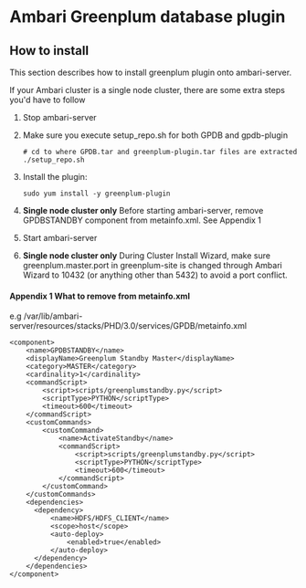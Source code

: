 Ambari Greenplum database plugin
=================================

How to install
--------------------
This section describes how to install greenplum plugin onto ambari-server.

If your Ambari cluster is a single node cluster, there are some extra steps you'd have to follow

1. Stop ambari-server
1. Make sure you execute setup_repo.sh for both GPDB and gpdb-plugin

    ```
    # cd to where GPDB.tar and greenplum-plugin.tar files are extracted
    ./setup_repo.sh
    ```

1. Install the plugin:
    ```
    sudo yum install -y greenplum-plugin
    ```
1. **Single node cluster only** Before starting ambari-server, remove GPDBSTANDBY component from metainfo.xml. See Appendix 1
1. Start ambari-server
1. **Single node cluster only** During Cluster Install Wizard, make sure greenplum.master.port in greenplum-site is changed through Ambari Wizard to 10432 (or anything other than 5432) to avoid a port conflict.

#### Appendix 1 What <component> to remove from metainfo.xml
e.g /var/lib/ambari-server/resources/stacks/PHD/3.0/services/GPDB/metainfo.xml

```
<component>
    <name>GPDBSTANDBY</name>
    <displayName>Greenplum Standby Master</displayName>
    <category>MASTER</category>
    <cardinality>1</cardinality>
    <commandScript>
        <script>scripts/greenplumstandby.py</script>
        <scriptType>PYTHON</scriptType>
        <timeout>600</timeout>
    </commandScript>
    <customCommands>
        <customCommand>
            <name>ActivateStandby</name>
            <commandScript>
                <script>scripts/greenplumstandby.py</script>
                <scriptType>PYTHON</scriptType>
                <timeout>600</timeout>
            </commandScript>
        </customCommand>
    </customCommands>
    <dependencies>
      <dependency>
          <name>HDFS/HDFS_CLIENT</name>
          <scope>host</scope>
          <auto-deploy>
              <enabled>true</enabled>
          </auto-deploy>
      </dependency>
    </dependencies>
</component>

```


